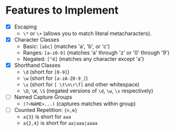 # Features to Implement
- [x] Escaping
  - `\*` or `\+` (allows you to match literal metacharacters).
- [x] Character Classes
  - Basic: `[abc]` (matches 'a', 'b', or 'c')
  - Ranges: `[a-z0-9]` (matches 'a' through 'z' or '0' through '9')
  - Negated: `[^d]` (matches any character except 'a')
- [x] Shorthand Classes
  - `\d` (short for `[0-9]`)
  - `\w` (short for `[a-zA-Z0-9_]`)
  - `\s` (short for `[ \t\n\r\f]` and other whitespace)
  - `\D`, `\W`, `\S` (negated versions of `\d`, `\w`, `\s` respectively)
- [ ] Named Capture Groups
  - `(?<NAME>...)` (captures matches within group)
- [ ] Counted Repetition: `{n,m}`
  - `a{3}` is short for `aaa`
  - `a{2,4}` is short for `aa|aaa|aaaa`
